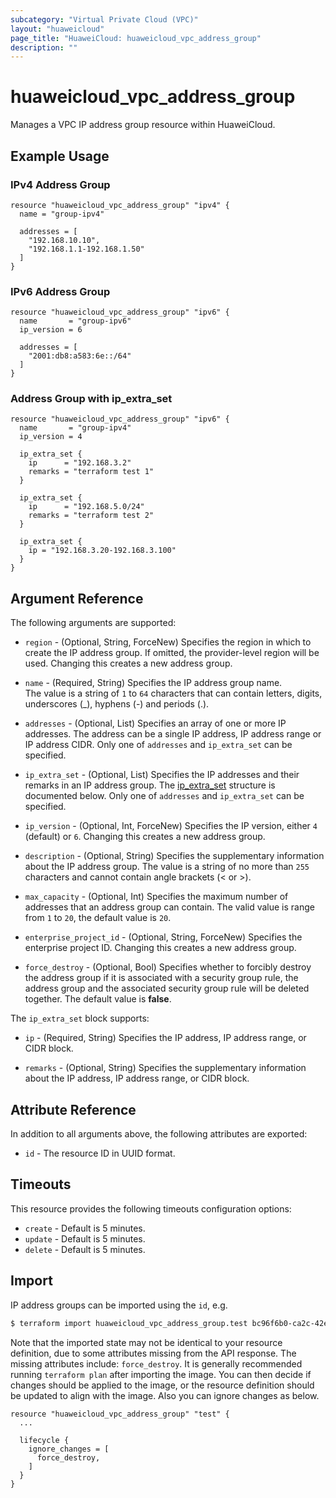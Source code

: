 ```yaml
---
subcategory: "Virtual Private Cloud (VPC)"
layout: "huaweicloud"
page_title: "HuaweiCloud: huaweicloud_vpc_address_group"
description: ""
---
```


# huaweicloud_vpc_address_group

Manages a VPC IP address group resource within HuaweiCloud.

## Example Usage

### IPv4 Address Group

```hcl
resource "huaweicloud_vpc_address_group" "ipv4" {
  name = "group-ipv4"

  addresses = [
    "192.168.10.10",
    "192.168.1.1-192.168.1.50"
  ]
}
```

### IPv6 Address Group

```hcl
resource "huaweicloud_vpc_address_group" "ipv6" {
  name       = "group-ipv6"
  ip_version = 6

  addresses = [
    "2001:db8:a583:6e::/64"
  ]
}
```

### Address Group with ip_extra_set

```hcl
resource "huaweicloud_vpc_address_group" "ipv6" {
  name       = "group-ipv4"
  ip_version = 4

  ip_extra_set {
    ip      = "192.168.3.2"
    remarks = "terraform test 1"
  }

  ip_extra_set {
    ip      = "192.168.5.0/24"
    remarks = "terraform test 2"
  }

  ip_extra_set {
    ip = "192.168.3.20-192.168.3.100"
  }
}
```

## Argument Reference

The following arguments are supported:

* `region` - (Optional, String, ForceNew) Specifies the region in which to create the IP address group. If omitted, the
  provider-level region will be used. Changing this creates a new address group.
  
* `name` - (Required, String) Specifies the IP address group name.  
  The value is a string of `1` to `64` characters that can contain letters, digits, underscores (_), hyphens (-) and
  periods (.).

* `addresses` - (Optional, List) Specifies an array of one or more IP addresses. The address can be a single IP
  address, IP address range or IP address CIDR. Only one of `addresses` and `ip_extra_set` can be specified.

* `ip_extra_set` - (Optional, List) Specifies the IP addresses and their remarks in an IP address group.
  The [ip_extra_set](#address_groups_ip_extra_set_struct) structure is documented below.
  Only one of `addresses` and `ip_extra_set` can be specified.

* `ip_version` - (Optional, Int, ForceNew) Specifies the IP version, either `4` (default) or `6`.
  Changing this creates a new address group.

* `description` - (Optional, String) Specifies the supplementary information about the IP address group.
  The value is a string of no more than `255` characters and cannot contain angle brackets (< or >).

* `max_capacity` - (Optional, Int) Specifies the maximum number of addresses that an address group can contain.
  The valid value is range from `1` to `20`, the default value is `20`.

* `enterprise_project_id` - (Optional, String, ForceNew) Specifies the enterprise project ID.
  Changing this creates a new address group.

* `force_destroy` - (Optional, Bool) Specifies whether to forcibly destroy the address group if it is associated with
  a security group rule, the address group and the associated security group rule will be deleted together.
  The default value is **false**.

<a name="address_groups_ip_extra_set_struct"></a>
The `ip_extra_set` block supports:

* `ip` - (Required, String) Specifies the IP address, IP address range, or CIDR block.

* `remarks` - (Optional, String) Specifies the supplementary information about the IP address,
  IP address range, or CIDR block.
  
## Attribute Reference

In addition to all arguments above, the following attributes are exported:

* `id` - The resource ID in UUID format.

## Timeouts

This resource provides the following timeouts configuration options:

* `create` - Default is 5 minutes.
* `update` - Default is 5 minutes.
* `delete` - Default is 5 minutes.

## Import

IP address groups can be imported using the `id`, e.g.

```bash
$ terraform import huaweicloud_vpc_address_group.test bc96f6b0-ca2c-42ee-b719-0f26bc9c8661
```

Note that the imported state may not be identical to your resource definition, due to some attributes missing from the
API response. The missing attributes include: `force_destroy`. It is generally recommended running `terraform plan` after
importing the image. You can then decide if changes should be applied to the image, or the resource
definition should be updated to align with the image. Also you can ignore changes as below.

```hcl
resource "huaweicloud_vpc_address_group" "test" {
  ...

  lifecycle {
    ignore_changes = [
      force_destroy,
    ]
  }
}
```

